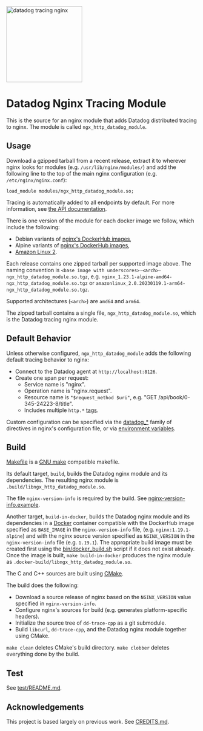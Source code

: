 <img alt="datadog tracing nginx" src="mascot.svg" height="200"/>

Datadog Nginx Tracing Module
============================
This is the source for an nginx module that adds Datadog distributed tracing to
nginx.  The module is called `ngx_http_datadog_module`.

Usage
-----
Download a gzipped tarball from a recent release, extract it to wherever nginx
looks for modules (e.g. `/usr/lib/nginx/modules/`) and add the following line
to the top of the main nginx configuration (e.g.  `/etc/nginx/nginx.conf`):
```nginx
load_module modules/ngx_http_datadog_module.so;
```
Tracing is automatically added to all endpoints by default.  For more
information, see [the API documentation](doc/API.md).

There is one version of the module for each docker image we follow, which
include the following:

- Debian variants of [nginx's DockerHub images][3],
- Alpine variants of [nginx's DockerHub images][3],
- [Amazon Linux 2][10].

Each release contains one zipped tarball per supported image above. The
naming convention is
`<base image with underscores>-<arch>-ngx_http_datadog_module.so.tgz`,
e.g. `nginx_1.23.1-alpine-amd64-ngx_http_datadog_module.so.tgz` or
`amazonlinux_2.0.20230119.1-arm64-ngx_http_datadog_module.so.tgz`.

Supported architectures (`<arch>`) are `amd64` and `arm64`.

The zipped tarball contains a single file, `ngx_http_datadog_module.so`, which
is the Datadog tracing nginx module.

Default Behavior
----------------
Unless otherwise configured, `ngx_http_datadog_module` adds the following
default tracing behavior to nginx:
- Connect to the Datadog agent at `http://localhost:8126`.
- Create one span per request:
    - Service name is "nginx".
    - Operation name is "nginx.request".
    - Resource name is `"$request_method $uri"`, e.g. "GET /api/book/0-345-24223-8/title".
    - Includes multiple `http.*` [tags][8].

Custom configuration can be specified via the [datadog_*](doc/API.md)
family of directives in nginx's configuration file, or via [environment variables][9].

Build
-----
[Makefile](Makefile) is a [GNU make][1] compatible makefile.

Its default target, `build`, builds the Datadog nginx module and its
dependencies.  The resulting nginx module is
`.build/libngx_http_datadog_module.so`.

The file `nginx-version-info` is required by the build.  See
[nginx-version-info.example](nginx-version-info.example).

Another target, `build-in-docker`, builds the Datadog nginx module and its
dependencies in a [Docker][2] container compatible with the DockerHub image
specified as `BASE_IMAGE` in the `nginx-version-info` file, (e.g.
`nginx:1.19.1-alpine`) and with the nginx source version specified as
`NGINX_VERSION` in the `nginx-version-info` file (e.g. `1.19.1`).  The
appropriate build image must be created first using the
[bin/docker_build.sh](bin/docker_build.sh) script if it does not exist already.
Once the image is built, `make build-in-docker` produces the nginx module as
`.docker-build/libngx_http_datadog_module.so`.

The C and C++ sources are built using [CMake][4].

The build does the following:

- Download a source release of nginx based on the `NGINX_VERSION` value
  specified in `nginx-version-info`.
- Configure nginx's sources for build (e.g. generates platform-specific headers).
- Initialize the source tree of `dd-trace-cpp` as a git submodule.
- Build `libcurl`, `dd-trace-cpp`, and the Datadog nginx module together using
  CMake.

`make clean` deletes CMake's build directory.  `make clobber` deletes
everything done by the build.

Test
----
See [test/README.md](test/README.md).

Acknowledgements
----------------
This project is based largely on previous work.  See [CREDITS.md](CREDITS.md).

[1]: https://www.gnu.org/software/make/
[2]: https://www.docker.com/
[3]: https://hub.docker.com/_/nginx?tab=tags
[4]: https://cmake.org/
[5]: https://hub.docker.com/layers/nginx/library/nginx/1.19.1-alpine/images/sha256-966f134cf5ddeb12a56ede0f40fff754c0c0a749182295125f01a83957391d84
[6]: https://www.gnu.org/software/libc/
[7]: https://www.musl-libc.org/
[8]: https://github.com/DataDog/nginx-datadog/blob/535a291ce96d8ca80cb12b22febac1e138e45847/src/tracing_library.cpp#L187-L203
[9]: https://github.com/DataDog/dd-trace-cpp/blob/main/src/datadog/environment.h
[10]: https://hub.docker.com/_/amazonlinux
